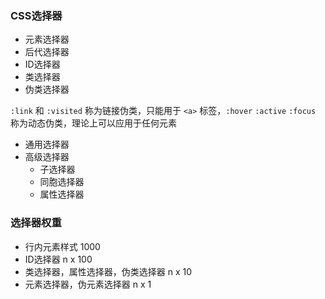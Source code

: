 ### CSS选择器

- 元素选择器
- 后代选择器
- ID选择器
- 类选择器
- 伪类选择器

`:link` 和 `:visited` 称为链接伪类，只能用于 `<a>` 标签，`:hover` `:active` `:focus` 称为动态伪类，理论上可以应用于任何元素

- 通用选择器
- 高级选择器
  - 子选择器
  - 同胞选择器
  - 属性选择器



### 选择器权重

- 行内元素样式 1000
- ID选择器 n x 100
- 类选择器，属性选择器，伪类选择器 n x 10
- 元素选择器，伪元素选择器 n x 1

